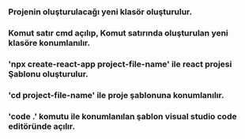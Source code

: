 ### Projenin oluşturulacağı yeni klasör oluşturulur.

### Komut satır cmd açılıp, Komut satırında oluşturulan yeni klasöre konumlanılır.

### 'npx create-react-app project-file-name' ile react projesi Şablonu oluşturulur.

### 'cd project-file-name' ile proje şablonuna konumlanılır.

### 'code .' komutu ile konumlanılan şablon visual studio code editöründe açılır.